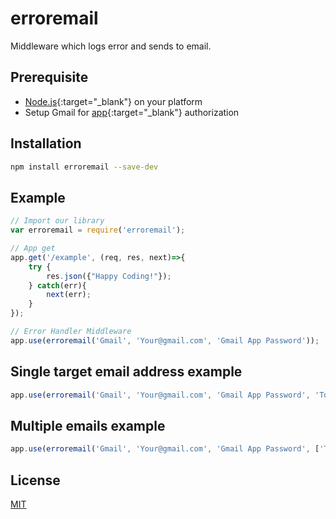 # erroremail

Middleware which logs error and sends to email.

## Prerequisite
- [Node.js](https://nodejs.org/en/){:target="_blank"} on your platform
- Setup Gmail for [app](https://support.google.com/mail/answer/185833?hl=en#){:target="_blank"} authorization

## Installation

```bash
npm install erroremail --save-dev
```

## Example
```js
// Import our library
var erroremail = require('erroremail');

// App get
app.get('/example', (req, res, next)=>{
    try {
        res.json({"Happy Coding!"});
    } catch(err){
        next(err);
    }
});

// Error Handler Middleware
app.use(erroremail('Gmail', 'Your@gmail.com', 'Gmail App Password'));
```

## Single target email address example

```js
app.use(erroremail('Gmail', 'Your@gmail.com', 'Gmail App Password', 'Tomail@gmail.com'));
```

## Multiple emails example

```js
app.use(erroremail('Gmail', 'Your@gmail.com', 'Gmail App Password', ['Tomail@gmail.com', 'Tomail@gmail.com']));
```

## License

[MIT](LICENSE)
